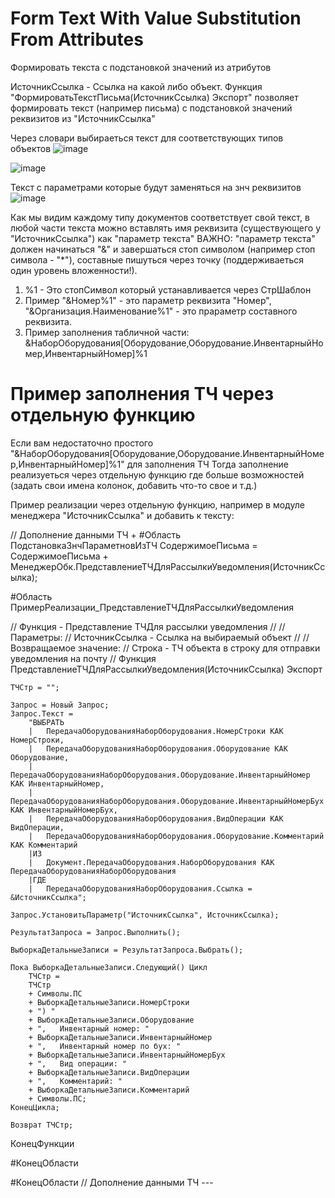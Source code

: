 # Form Text With Value Substitution From Attributes
Формировать текста с подстановкой значений из атрибутов

ИсточникСсылка - Ссылка на какой либо объект.
Функция "ФормироватьТекстПисьма(ИсточникСсылка) Экспорт" позволяет формировать текст (например письма) с подстановкой значений реквизитов из "ИсточникСсылка"

Через словари выбираеться текст для соответствующих типов объектов
![image](https://user-images.githubusercontent.com/28355711/226540325-581a77b0-602e-466e-a587-b55c9f7b25bc.png)

![image](https://user-images.githubusercontent.com/28355711/226540385-3e87edd8-ac64-4ad5-90ee-6f57ba2d7ecf.png)

Текст с параметрами которые будут заменяться на знч реквизитов
![image](https://user-images.githubusercontent.com/28355711/226540456-03d25929-0050-4760-a2a2-b3adee36b27b.png)

Как мы видим каждому типу документов соответствует свой текст, в любой части текста можно вставлять имя реквизита (существующего у "ИсточникСсылка") как "параметр текста"
ВАЖНО: "параметр текста" должен начинаться "&" и завершаться стоп символом (например стоп символа - "*"), составные пишуться через точку (поддерживаеться один уровень вложенности!). 

1. %1 - Это стопСимвол который устанавливается через СтрШаблон
2. Пример "&Номер%1" - это параметр реквизита "Номер", "&Организация.Наименование%1" - это прараметр составного реквизита.
3. Пример заполнения табличной части: &НаборОборудования[Оборудование,Оборудование.ИнвентарныйНомер,ИнвентарныйНомер]%1





# Пример заполнения ТЧ через отдельную функцию

Если вам недостаточно простого "&НаборОборудования[Оборудование,Оборудование.ИнвентарныйНомер,ИнвентарныйНомер]%1" для заполнения ТЧ
Тогда заполнение реализуеться через отдельную функцию где больше возможностей (задать свои имена колонок, добавить что-то свое и т.д.)

Пример реализации через отдельную функцию, например в модуле менеджера "ИсточникСсылка" и добавить к тексту:

// Дополнение данными ТЧ +
#Область ПодстановкаЗнчПараметновИзТЧ
	СодержимоеПисьма = СодержимоеПисьма + 
	МенеджерОбк.ПредставлениеТЧДляРассылкиУведомления(ИсточникСсылка);
	
#Область ПримерРеализации_ПредставлениеТЧДляРассылкиУведомления
	
// Функция - Представление ТЧДля рассылки уведомления
// 
// Параметры:
//  ИсточникСсылка - Ссылка на выбираемый объект
//
// Возвращаемое значение:
//  Строка - ТЧ объекта в строку для отправки уведомления на почту
//
Функция ПредставлениеТЧДляРассылкиУведомления(ИсточникСсылка) Экспорт
	
	ТЧСтр = "";
	
	Запрос = Новый Запрос;
	Запрос.Текст = 
		"ВЫБРАТЬ
		|	ПередачаОборудованияНаборОборудования.НомерСтроки КАК НомерСтроки,
		|	ПередачаОборудованияНаборОборудования.Оборудование КАК Оборудование,
		|	ПередачаОборудованияНаборОборудования.Оборудование.ИнвентарныйНомер КАК ИнвентарныйНомер,
		|	ПередачаОборудованияНаборОборудования.Оборудование.ИнвентарныйНомерБух КАК ИнвентарныйНомерБух,
		|	ПередачаОборудованияНаборОборудования.ВидОперации КАК ВидОперации,
		|	ПередачаОборудованияНаборОборудования.Оборудование.Комментарий КАК Комментарий		
		|ИЗ
		|	Документ.ПередачаОборудования.НаборОборудования КАК ПередачаОборудованияНаборОборудования
		|ГДЕ
		|	ПередачаОборудованияНаборОборудования.Ссылка = &ИсточникСсылка";
	
	Запрос.УстановитьПараметр("ИсточникСсылка", ИсточникСсылка);
	
	РезультатЗапроса = Запрос.Выполнить();
	
	ВыборкаДетальныеЗаписи = РезультатЗапроса.Выбрать();
	
	Пока ВыборкаДетальныеЗаписи.Следующий() Цикл
		ТЧСтр = 
		ТЧСтр 
		+ Символы.ПС
		+ ВыборкаДетальныеЗаписи.НомерСтроки
		+ ") "
		+ ВыборкаДетальныеЗаписи.Оборудование
		+ ",   Инвентарный номер: "
		+ ВыборкаДетальныеЗаписи.ИнвентарныйНомер
		+ ",   Инвентарный номер по бух: "
		+ ВыборкаДетальныеЗаписи.ИнвентарныйНомерБух
		+ ",   Вид операции: "
		+ ВыборкаДетальныеЗаписи.ВидОперации
		+ ",   Комментарий: "
		+ ВыборкаДетальныеЗаписи.Комментарий
		+ Символы.ПС;
	КонецЦикла;
	
	Возврат ТЧСтр;
	
КонецФункции

#КонецОбласти

#КонецОбласти
// Дополнение данными ТЧ ---
